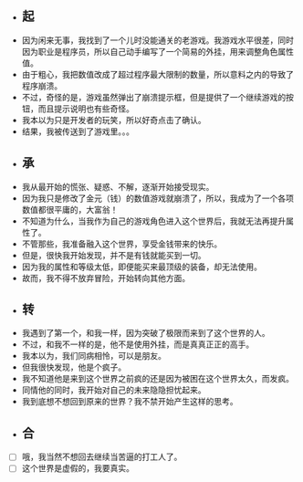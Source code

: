 - ## 起
- 因为闲来无事，我找到了一个儿时没能通关的老游戏。我游戏水平很差，同时因为职业是程序员，所以自己动手编写了一个简易的外挂，用来调整角色属性值。
- 由于粗心，我把数值改成了超过程序最大限制的数量，所以意料之内的导致了程序崩溃。
- 不过，奇怪的是，游戏虽然弹出了崩溃提示框，但是提供了一个继续游戏的按钮，而且提示说明也有些奇怪。
- 我本以为只是开发者的玩笑，所以好奇点击了确认。
- 结果，我被传送到了游戏里。。。
- ## 承
- 我从最开始的慌张、疑惑、不解，逐渐开始接受现实。
- 因为我只是修改了金元（钱）的数值游戏就崩溃了，所以，我成为了一个各项数值都很平庸的，大富翁！
- 不知道为什么，当我作为自己的游戏角色进入这个世界后，我就无法再提升属性了。
- 不管那些，我准备融入这个世界，享受金钱带来的快乐。
- 但是，很快我开始发现，并不是有钱就能买到一切。
- 因为我的属性和等级太低，即便能买来最顶级的装备，却无法使用。
- 故而，我不得不放弃冒险，开始转向其他方面。
- ## 转
- 我遇到了第一个，和我一样，因为突破了极限而来到了这个世界的人。
- 不过，和我不一样的是，他不是使用外挂，而是真真正正的高手。
- 我本以为，我们同病相怜，可以是朋友。
- 但我很快发现，他是个疯子。
- 我不知道他是来到这个世界之前疯的还是因为被困在这个世界太久，而发疯。
- 同情他的同时，我开始对自己的未来隐隐担忧起来。
- 我到底想不想回到原来的世界？我不禁开始产生这样的思考。
- ## 合
- [ ] 哦，我当然不想回去继续当苦逼的打工人了。
- [ ] 这个世界是虚假的，我要真实。